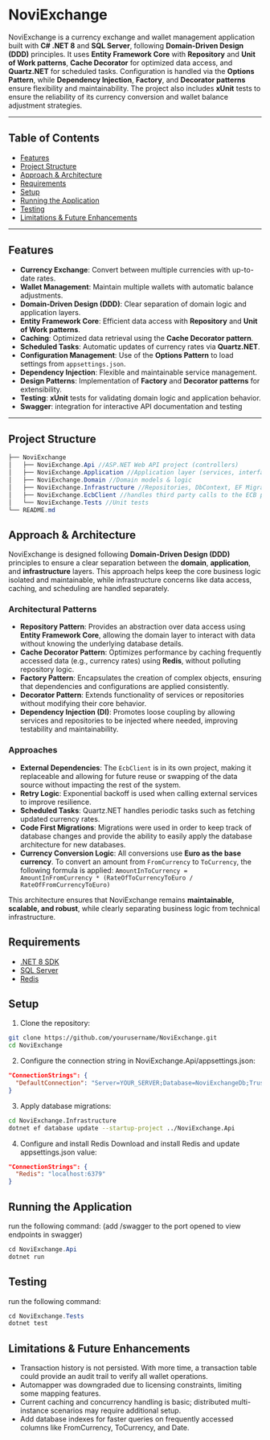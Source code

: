 # NoviExchange

NoviExchange is a currency exchange and wallet management application built with **C# .NET 8** and **SQL Server**, following **Domain-Driven Design (DDD)** principles. It uses **Entity Framework Core** with **Repository** and **Unit of Work patterns**, **Cache Decorator** for optimized data access, and **Quartz.NET** for scheduled tasks. Configuration is handled via the **Options Pattern**, while **Dependency Injection**, **Factory**, and **Decorator patterns** ensure flexibility and maintainability. The project also includes **xUnit** tests to ensure the reliability of its currency conversion and wallet balance adjustment strategies.

---

## Table of Contents

- [Features](#features)
- [Project Structure](#project-structure)
- [Approach & Architecture](#approach--architecture)
- [Requirements](#requirements)
- [Setup](#setup)
- [Running the Application](#running-the-application)
- [Testing](#testing)
- [Limitations & Future Enhancements](#limitations--future-enhancements)

---

## Features

- **Currency Exchange**: Convert between multiple currencies with up-to-date rates.
- **Wallet Management**: Maintain multiple wallets with automatic balance adjustments.
- **Domain-Driven Design (DDD)**: Clear separation of domain logic and application layers.
- **Entity Framework Core**: Efficient data access with **Repository** and **Unit of Work patterns**.
- **Caching**: Optimized data retrieval using the **Cache Decorator pattern**.
- **Scheduled Tasks**: Automatic updates of currency rates via **Quartz.NET**.
- **Configuration Management**: Use of the **Options Pattern** to load settings from `appsettings.json`.
- **Dependency Injection**: Flexible and maintainable service management.
- **Design Patterns**: Implementation of **Factory** and **Decorator patterns** for extensibility.
- **Testing**: **xUnit** tests for validating domain logic and application behavior.
- **Swagger**: integration for interactive API documentation and testing

---

## Project Structure
```csharp
├── NoviExchange
│   ├── NoviExchange.Api //ASP.NET Web API project (controllers)
│   ├── NoviExchange.Application //Application layer (services, interfaces)
│   ├── NoviExchange.Domain //Domain models & logic
│   ├── NoviExchange.Infrastructure //Repositories, DbContext, EF Migrations
│   ├── NoviExchange.EcbClient //handles third party calls to the ECB provider
│   └── NoviExchange.Tests //Unit tests
└── README.md
```

## Approach & Architecture

NoviExchange is designed following **Domain-Driven Design (DDD)** principles to ensure a clear separation between the **domain**, **application**, and **infrastructure** layers. This approach helps keep the core business logic isolated and maintainable, while infrastructure concerns like data access, caching, and scheduling are handled separately.

### Architectural Patterns

- **Repository Pattern**: Provides an abstraction over data access using **Entity Framework Core**, allowing the domain layer to interact with data without knowing the underlying database details.
- **Cache Decorator Pattern**: Optimizes performance by caching frequently accessed data (e.g., currency rates) using **Redis**, without polluting repository logic.
- **Factory Pattern**: Encapsulates the creation of complex objects, ensuring that dependencies and configurations are applied consistently.
- **Decorator Pattern**: Extends functionality of services or repositories without modifying their core behavior.
- **Dependency Injection (DI)**: Promotes loose coupling by allowing services and repositories to be injected where needed, improving testability and maintainability.

### Approaches

- **External Dependencies**: The `EcbClient` is in its own project, making it replaceable and allowing for future reuse or swapping of the data source without impacting the rest of the system.
- **Retry Logic**: Exponential backoff is used when calling external services to improve resilience.
- **Scheduled Tasks**: Quartz.NET handles periodic tasks such as fetching updated currency rates.
- **Code First Migrations**: Migrations were used in order to keep track of database changes and provide the ability to easily apply the database architecture for new databases.
- **Currency Conversion Logic**: All conversions use **Euro as the base currency**. To convert an amount from `FromCurrency` to `ToCurrency`, the following formula is applied: `AmountInToCurrency = AmountInFromCurrency * (RateOfToCurrencyToEuro / RateOfFromCurrencyToEuro)`

This architecture ensures that NoviExchange remains **maintainable, scalable, and robust**, while clearly separating business logic from technical infrastructure.

## Requirements

- [.NET 8 SDK](https://dotnet.microsoft.com/en-us/download/dotnet/8.0)
- [SQL Server](https://www.microsoft.com/en-us/sql-server)
- [Redis](https://redis.io/download)

## Setup
1. Clone the repository:

```bash
git clone https://github.com/yourusername/NoviExchange.git
cd NoviExchange
```

2. Configure the connection string in NoviExchange.Api/appsettings.json:

```json
"ConnectionStrings": {
  "DefaultConnection": "Server=YOUR_SERVER;Database=NoviExchangeDb;Trusted_Connection=True;"
}
```

3. Apply database migrations:

```bash
cd NoviExchange.Infrastructure
dotnet ef database update --startup-project ../NoviExchange.Api
```

4. Configure and install Redis
Download and install Redis and update appsettings.json value:
```json
"ConnectionStrings": {
  "Redis": "localhost:6379"
}
```

## Running the Application
run the following command: (add /swagger to the port opened to view endpoints in swagger)
```C#
cd NoviExchange.Api
dotnet run
```

## Testing
run the following command:
```C#
cd NoviExchange.Tests
dotnet test
```
## Limitations & Future Enhancements

- Transaction history is not persisted. With more time, a transaction table could provide an audit trail to verify all wallet operations.
- Automapper was downgraded due to licensing constraints, limiting some mapping features.
- Current caching and concurrency handling is basic; distributed multi-instance scenarios may require additional setup.
- Add database indexes for faster queries on frequently accessed columns like FromCurrency, ToCurrency, and Date.
